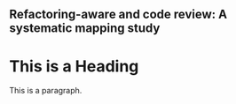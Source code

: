 ## Refactoring-aware and code review: A systematic mapping study

<h1> This is a Heading </h1>
<p> This is a paragraph. </p>
